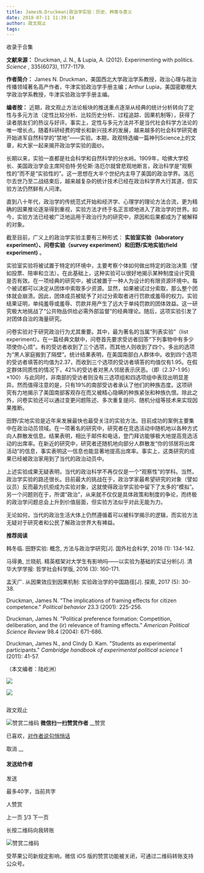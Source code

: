 ```yaml
---
title: JamesN.Druckman|政治学实验：历史、种类与意义
date: 2018-07-11 11:39:14
author: 政文观止
tags: 
---
```



收录于合集

  

**文献来源：** Druckman, J. N., & Lupia, A. (2012). Experimenting with politics.
_Science_ , 335(6073), 1177-1179.

  

 **作者简介：** James N. Druckman，美国西北大学政治学系教授，政治心理与政治传播领域著名高产作者，牛津实验政治学手册主编；Arthur
Lupia，美国密歇根大学政治学系教授，牛津实验政治学手册主编。

  

  

  

 **编者按：**
近期，政文观止方法论板块的推送重点逐渐从经典的统计分析转向了定性与多元方法（定性比较分析、比较历史分析、过程追踪、因果机制等），获得了读者朋友们的热议与好评。事实上，定性与多元方法并不是当代社会科学方法论的唯一增长点。随着科研经费的增长和新兴技术的发展，越来越多的社会科学研究者开始进军自然科学的“禁地”——实验。本期，政观特选编一篇神刊Science上的文章，和大家一起来揭开政治学实验的面纱。

  

长期以来，实验一直都是社会科学和自然科学的分水岭。1909年，哈佛大学校长、美国政治学会主席阿伯特·劳伦斯·洛厄尔就曾悲观地断言，政治科学是“观察性的”而不是“实验性的”。这一思想在大半个世纪内主导了美国的政治学界。洛厄尔去世乃至二战结束后，越来越复杂的统计技术已经在政治科学界大行其道，但实验方法仍然鲜有人问津。

  

直到八十年代，政治学的传统范式开始和经济学、心理学的理论方法合流，更为精确的因果推论逐渐得到重视，实验方法才终于名正言顺地进入了政治学的世界。如今，实验方法已经被广泛地运用于政治行为的研究中，原因和后果都成为了被解释的对象。

  

截至目前，广义上的政治学实验主要有三种形式： **实验室实验（laboratory experiment）、问卷实验（survey
experiment）和田野/实地实验(field experiment)** 。

  

实验室实验将被试置于特定的环境中，主要考察个体如何做出特定的政治决策（譬如投票、陪审和立法）。在此基础上，这种实验可以很好地揭示某种制度设计究竟是否有效。在一项经典的研究中，被试被置于一种人为设计的有限资源环境中。每个被试都可以决定从团体中索取多少资源。显然，如果被试过分索取，那么整个团体就会崩溃。因此，团体成员被赋予了对过分索取者进行罚款或羞辱的权力。实验结果证明，单纯羞辱或羞辱、罚款并用产生了远大于单纯罚款的团体效益。这一研究极大地挑战了“公共物品供给必需外部监督”的经典理论。随后，这项实验引发了对团体自治的海量研究。

  

问卷实验对于研究政治行为尤其重要。其中，最为著名的当属“列表实验”（list
experiment）。在一篇经典文献中，问卷首先要求受访者回答“下列事物中有多少项使你心烦”。有的受访者收到了三个选项，而其他人则收到了四个。多出的选项为“黑人家庭搬到了隔壁”。统计结果表明，在美国南部白人群体中。收到四个选项的受访者填答的均值为2.37，而收到三个选项的受访者填答的均值仅有1.95。在假定群体同质性的情况下，42%的受访者对黑人邻居表示厌恶。（即（2.37-1.95）×100）与此同时，非南部的受访者则没有三选项组和四选项组中表现出明显差异。然而值得注意的是，只有19%的南部受访者承认了他们的种族态度。这项研究有力地揭示了美国南部客观存在而又被精心隐瞒的种族紧张和种族仇恨。除此之外，问卷实验还可以通过变更问题陈述、多次重复提问、随机分组等技术来实现因果推断。

  

田野/实地实验是近年来发展最快也最受关注的实验方法。目前成功的案例主要集中在政治动员领域。在一项著名的研究中，研究者在竞选活动中随机地以各种方式向人群散发信息。结果表明，相比于邮件和电话，登门拜访能够极大地提高竞选活动的出席率。在新近的研究中，研究者还随机地向部分人群散发“你的邻居将出席活动”的信息，事实表明这一信息也能显著地提高出席率。事实上，这类研究的成果已经被政治家用到了当代的政治动员中。

  

上述实验成果无疑表明，当代的政治科学不再仅仅是一个“观察性”的学科。当然，政治学实验的路还很长。目前最大的挑战在于，政治学家最希望研究的对象（譬如议员）反而最为抗拒成为实验对象，这就使得政治学实验中留下了太多的“模拟”。另一个问题则在于，所谓“政治”，从来就不仅仅是具体政策和制度的争论，而终极的政治学问题总会上升到价值层面，但实验方法似乎对此无能为力。

  

无论如何，当代的政治生活大体上仍然遵循着可以被科学揭示的逻辑，而实验方法无疑对于研究者和公民了解政治世界大有裨益。

  

 **推荐阅读**

  

韩冬临. 田野实验: 概念, 方法与政治学研究[J]. 国外社会科学, 2018 (1): 134-142.

  

马得勇, 兰晓航. 精英框架对大学生有影响吗——以实验为基础的实证分析[J]. 清华大学学报: 哲学社会科学版, 2016 (3): 160-171.

  

孟天广. 从因果效应到因果机制: 实验政治学的中国路径[J]. 探索, 2017 (5): 30-38.

  

Druckman, James N. "The implications of framing effects for citizen
competence." _Political behavior_ 23.3 (2001): 225-256.

  

Druckman, James N. "Political preference formation: Competition, deliberation,
and the (ir) relevance of framing effects." _American Political Science
Review_ 98.4 (2004): 671-686.

  

Druckman, James N., and Cindy D. Kam. "Students as experimental participants."
_Cambridge handbook of experimental political science_ 1 (2011): 41-57.

  

（本文编者：陆屹洲）

![](/images/546/2.png)

![](/images/546/3.png)

  

![]()

政文观止

![赞赏二维码]() **微信扫一扫赞赏作者** __赞赏

已喜欢，[对作者说句悄悄话](javascript:;)

取消 __

#### 发送给作者

发送

最多40字，当前共字

[](javascript:;) 人赞赏

上一页 [1](javascript:;)/3 下一页

长按二维码向我转账

![赞赏二维码]()

受苹果公司新规定影响，微信 iOS 版的赞赏功能被关闭，可通过二维码转账支持公众号。


